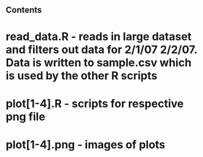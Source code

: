 ## Contents


# read_data.R  - reads in large dataset and filters out data for 2/1/07 2/2/07. Data is written to sample.csv which is used by the other R scripts

# plot[1-4].R - scripts for respective png file

# plot[1-4].png - images of plots



